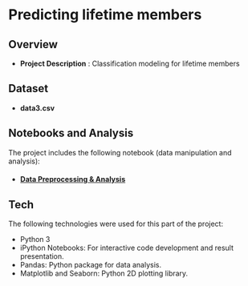 # Predicting lifetime members


Overview
-------------------------------
* **Project Description** : Classification modeling for lifetime members  


Dataset
-------------------------------
 * **data3.csv**


Notebooks and Analysis
-------------------------------
The project includes the following notebook (data manipulation and analysis):  

* #### [Data Preprocessing & Analysis](https://nbviewer.jupyter.org/gist/KimGyuLee/853ea75170e5f073226d82fe821257bd)


Tech
-------------------------------
The following technologies were used for this part of the project:

* Python 3
* iPython Notebooks: For interactive code development and result presentation.
* Pandas: Python package for data analysis.
* Matplotlib and Seaborn: Python 2D plotting library.

